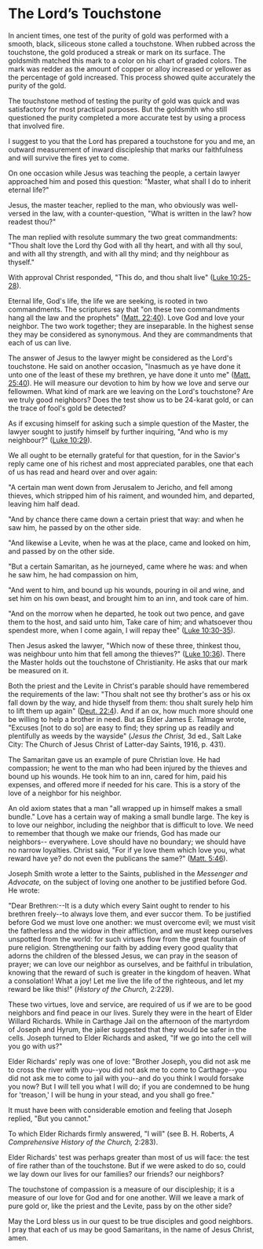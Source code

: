 # The Lord’s Touchstone

In ancient times, one test of the purity of gold was performed with a smooth,
black, siliceous stone called a touchstone. When rubbed across the touchstone,
the gold produced a streak or mark on its surface. The goldsmith matched this
mark to a color on his chart of graded colors. The mark was redder as the
amount of copper or alloy increased or yellower as the percentage of gold
increased. This process showed quite accurately the purity of the gold.

The touchstone method of testing the purity of gold was quick and was
satisfactory for most practical purposes. But the goldsmith who still
questioned the purity completed a more accurate test by using a process that
involved fire.

I suggest to you that the Lord has prepared a touchstone for you and me, an
outward measurement of inward discipleship that marks our faithfulness and
will survive the fires yet to come.

On one occasion while Jesus was teaching the people, a certain lawyer
approached him and posed this question: "Master, what shall I do to inherit
eternal life?"

Jesus, the master teacher, replied to the man, who obviously was well-versed
in the law, with a counter-question, "What is written in the law? how readest
thou?"

The man replied with resolute summary the two great commandments: "Thou shalt
love the Lord thy God with all thy heart, and with all thy soul, and with all
thy strength, and with all thy mind; and thy neighbour as thyself."

With approval Christ responded, "This do, and thou shalt live" ([Luke
10:25-28](https://www.lds.org/scriptures/nt/luke/10.25-28?lang=eng#24)).

Eternal life, God's life, the life we are seeking, is rooted in two
commandments. The scriptures say that "on these two commandments hang all the
law and the prophets" ([Matt.
22:40](https://www.lds.org/scriptures/nt/matt/22.40?lang=eng#39)). Love God
and love your neighbor. The two work together; they are inseparable. In the
highest sense they may be considered as synonymous. And they are commandments
that each of us can live.

The answer of Jesus to the lawyer might be considered as the Lord's
touchstone. He said on another occasion, "Inasmuch as ye have done it unto one
of the least of these my brethren, ye have done it unto me" ([Matt.
25:40](https://www.lds.org/scriptures/nt/matt/25.40?lang=eng#39)). He will
measure our devotion to him by how we love and serve our fellowmen. What kind
of mark are we leaving on the Lord's touchstone? Are we truly good neighbors?
Does the test show us to be 24-karat gold, or can the trace of fool's gold be
detected?

As if excusing himself for asking such a simple question of the Master, the
lawyer sought to justify himself by further inquiring, "And who is my
neighbour?" ([Luke
10:29](https://www.lds.org/scriptures/nt/luke/10.29?lang=eng#28)).

We all ought to be eternally grateful for that question, for in the Savior's
reply came one of his richest and most appreciated parables, one that each of
us has read and heard over and over again:

"A certain man went down from Jerusalem to Jericho, and fell among thieves,
which stripped him of his raiment, and wounded him, and departed, leaving him
half dead.

"And by chance there came down a certain priest that way: and when he saw him,
he passed by on the other side.

"And likewise a Levite, when he was at the place, came and looked on him, and
passed by on the other side.

"But a certain Samaritan, as he journeyed, came where he was: and when he saw
him, he had compassion on him,

"And went to him, and bound up his wounds, pouring in oil and wine, and set
him on his own beast, and brought him to an inn, and took care of him.

"And on the morrow when he departed, he took out two pence, and gave them to
the host, and said unto him, Take care of him; and whatsoever thou spendest
more, when I come again, I will repay thee" ([Luke
10:30-35](https://www.lds.org/scriptures/nt/luke/10.30-35?lang=eng#29)).

Then Jesus asked the lawyer, "Which now of these three, thinkest thou, was
neighbour unto him that fell among the thieves?" ([Luke
10:36](https://www.lds.org/scriptures/nt/luke/10.36?lang=eng#35)). There the
Master holds out the touchstone of Christianity. He asks that our mark be
measured on it.

Both the priest and the Levite in Christ's parable should have remembered the
requirements of the law: "Thou shalt not see thy brother's ass or his ox fall
down by the way, and hide thyself from them: thou shalt surely help him to
lift them up again" ([Deut.
22:4](https://www.lds.org/scriptures/ot/deut/22.4?lang=eng#3)). And if an ox,
how much more should one be willing to help a brother in need. But as Elder
James E. Talmage wrote, "Excuses [not to do so] are easy to find; they spring
up as readily and plentifully as weeds by the wayside" (_Jesus the Christ,_ 3d
ed., Salt Lake City: The Church of Jesus Christ of Latter-day Saints, 1916, p.
431).

The Samaritan gave us an example of pure Christian love. He had compassion; he
went to the man who had been injured by the thieves and bound up his wounds.
He took him to an inn, cared for him, paid his expenses, and offered more if
needed for his care. This is a story of the love of a neighbor for his
neighbor.

An old axiom states that a man "all wrapped up in himself makes a small
bundle." Love has a certain way of making a small bundle large. The key is to
love our neighbor, including the neighbor that is difficult to love. We need
to remember that though we make our friends, God has made our neighbors--
everywhere. Love should have no boundary; we should have no narrow loyalties.
Christ said, "For if ye love them which love you, what reward have ye? do not
even the publicans the same?" ([Matt.
5:46](https://www.lds.org/scriptures/nt/matt/5.46?lang=eng#45)).

Joseph Smith wrote a letter to the Saints, published in the _Messenger and
Advocate,_ on the subject of loving one another to be justified before God. He
wrote:

"Dear Brethren:--It is a duty which every Saint ought to render to his
brethren freely--to always love them, and ever succor them. To be justified
before God we must love one another: we must overcome evil; we must visit the
fatherless and the widow in their affliction, and we must keep ourselves
unspotted from the world: for such virtues flow from the great fountain of
pure religion. Strengthening our faith by adding every good quality that
adorns the children of the blessed Jesus, we can pray in the season of prayer;
we can love our neighbor as ourselves, and be faithful in tribulation, knowing
that the reward of such is greater in the kingdom of heaven. What a
consolation! What a joy! Let me live the life of the righteous, and let my
reward be like this!" (_History of the Church,_ 2:229).

These two virtues, love and service, are required of us if we are to be good
neighbors and find peace in our lives. Surely they were in the heart of Elder
Willard Richards. While in Carthage Jail on the afternoon of the martyrdom of
Joseph and Hyrum, the jailer suggested that they would be safer in the cells.
Joseph turned to Elder Richards and asked, "If we go into the cell will you go
with us?"

Elder Richards' reply was one of love: "Brother Joseph, you did not ask me to
cross the river with you--you did not ask me to come to Carthage--you did not
ask me to come to jail with you--and do you think I would forsake you now? But
I will tell you what I will do; if you are condemned to be hung for 'treason,'
I will be hung in your stead, and you shall go free."

It must have been with considerable emotion and feeling that Joseph replied,
"But you cannot."

To which Elder Richards firmly answered, "I will" (see B. H. Roberts, _A
Comprehensive History of the Church,_ 2:283).

Elder Richards' test was perhaps greater than most of us will face: the test
of fire rather than of the touchstone. But if we were asked to do so, could we
lay down our lives for our families? our friends? our neighbors?

The touchstone of compassion is a measure of our discipleship; it is a measure
of our love for God and for one another. Will we leave a mark of pure gold or,
like the priest and the Levite, pass by on the other side?

May the Lord bless us in our quest to be true disciples and good neighbors. I
pray that each of us may be good Samaritans, in the name of Jesus Christ,
amen.

